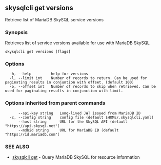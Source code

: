 ## skysqlcli get versions

Retrieve list of MariaDB SkySQL service versions

### Synopsis

Retrieves list of service versions available for use with MariaDB SkySQL

```
skysqlcli get versions [flags]
```

### Options

```
  -h, --help         help for versions
  -l, --limit int    Number of records to return. Can be used for paginating results in conjuntion with offset. (default 100)
  -o, --offset int   Number of records to skip when retrieved. Can be used for paginating results in conjunction with limit.
```

### Options inherited from parent commands

```
      --api-key string   Long-lived JWT issued from MariaDB ID
  -c, --config string    config file (default $HOME/.skysqlcli.yaml)
      --host string      URL for the SkySQL API (default "https://api.skysql.net")
      --mdbid string     URL for MariaDB ID (default "https://id.mariadb.com")
```

### SEE ALSO

* [skysqlcli get](skysqlcli_get.md)	 - Query MariaDB SkySQL for resource information

